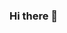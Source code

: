 ### Hi there 👋

<!--
**Dibyaprakash25/Dibyaprakash25** is a ✨ _special_ ✨ repository because its `README.md` (this file) appears on your GitHub profile.

Here are some ideas to get you started:

- 🔭 I’m currently working on ...
- 🌱 I’m currently learning ... MERN stack web developement
- 👯 I’m looking to collaborate on ...
- 🤔 I’m looking for help with ...
- 💬 Ask me about ... Web developement
- 📫 How to reach me: ... dibyaprakashprusty25@gmail.com
- 😄 Pronouns: ... He/Him
- ⚡ Fun fact: ... I am half Finnish
-->
